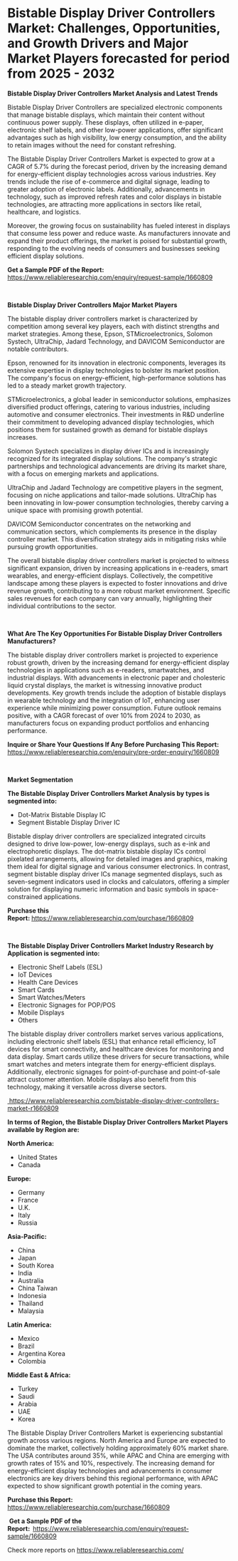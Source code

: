 <p><h1>Bistable Display Driver Controllers Market: Challenges, Opportunities, and Growth Drivers and Major Market Players forecasted for period from 2025 - 2032</h1></p><p><strong>Bistable Display Driver Controllers Market Analysis and Latest Trends</strong></p>
<p><p>Bistable Display Driver Controllers are specialized electronic components that manage bistable displays, which maintain their content without continuous power supply. These displays, often utilized in e-paper, electronic shelf labels, and other low-power applications, offer significant advantages such as high visibility, low energy consumption, and the ability to retain images without the need for constant refreshing. </p><p>The Bistable Display Driver Controllers Market is expected to grow at a CAGR of 5.7% during the forecast period, driven by the increasing demand for energy-efficient display technologies across various industries. Key trends include the rise of e-commerce and digital signage, leading to greater adoption of electronic labels. Additionally, advancements in technology, such as improved refresh rates and color displays in bistable technologies, are attracting more applications in sectors like retail, healthcare, and logistics. </p><p>Moreover, the growing focus on sustainability has fueled interest in displays that consume less power and reduce waste. As manufacturers innovate and expand their product offerings, the market is poised for substantial growth, responding to the evolving needs of consumers and businesses seeking efficient display solutions.</p></p>
<p><strong>Get a Sample PDF of the Report:&nbsp;</strong> <a href="https://www.reliableresearchiq.com/enquiry/request-sample/1660809?utm_campaign=3045&utm_medium=2&utm_source=Github&utm_content=ia&utm_term=29032025&utm_id=bistable-display-driver-controllers">https://www.reliableresearchiq.com/enquiry/request-sample/1660809</a></p>
<p>&nbsp;</p>
<p><strong>Bistable Display Driver Controllers Major Market Players</strong></p>
<p><p>The bistable display driver controllers market is characterized by competition among several key players, each with distinct strengths and market strategies. Among these, Epson, STMicroelectronics, Solomon Systech, UltraChip, Jadard Technology, and DAVICOM Semiconductor are notable contributors.</p><p>Epson, renowned for its innovation in electronic components, leverages its extensive expertise in display technologies to bolster its market position. The company's focus on energy-efficient, high-performance solutions has led to a steady market growth trajectory. </p><p>STMicroelectronics, a global leader in semiconductor solutions, emphasizes diversified product offerings, catering to various industries, including automotive and consumer electronics. Their investments in R&D underline their commitment to developing advanced display technologies, which positions them for sustained growth as demand for bistable displays increases.</p><p>Solomon Systech specializes in display driver ICs and is increasingly recognized for its integrated display solutions. The company's strategic partnerships and technological advancements are driving its market share, with a focus on emerging markets and applications.</p><p>UltraChip and Jadard Technology are competitive players in the segment, focusing on niche applications and tailor-made solutions. UltraChip has been innovating in low-power consumption technologies, thereby carving a unique space with promising growth potential.</p><p>DAVICOM Semiconductor concentrates on the networking and communication sectors, which complements its presence in the display controller market. This diversification strategy aids in mitigating risks while pursuing growth opportunities.</p><p>The overall bistable display driver controllers market is projected to witness significant expansion, driven by increasing applications in e-readers, smart wearables, and energy-efficient displays. Collectively, the competitive landscape among these players is expected to foster innovations and drive revenue growth, contributing to a more robust market environment. Specific sales revenues for each company can vary annually, highlighting their individual contributions to the sector.</p></p>
<p>&nbsp;</p>
<p><strong>What Are The Key Opportunities For Bistable Display Driver Controllers Manufacturers?</strong></p>
<p><p>The bistable display driver controllers market is projected to experience robust growth, driven by the increasing demand for energy-efficient display technologies in applications such as e-readers, smartwatches, and industrial displays. With advancements in electronic paper and cholesteric liquid crystal displays, the market is witnessing innovative product developments. Key growth trends include the adoption of bistable displays in wearable technology and the integration of IoT, enhancing user experience while minimizing power consumption. Future outlook remains positive, with a CAGR forecast of over 10% from 2024 to 2030, as manufacturers focus on expanding product portfolios and enhancing performance.</p></p>
<p><strong>Inquire or Share Your Questions If Any Before Purchasing This Report:</strong> <a href="https://www.reliableresearchiq.com/enquiry/pre-order-enquiry/1660809?utm_campaign=3045&utm_medium=2&utm_source=Github&utm_content=ia&utm_term=29032025&utm_id=bistable-display-driver-controllers">https://www.reliableresearchiq.com/enquiry/pre-order-enquiry/1660809</a></p>
<p>&nbsp;</p>
<p><strong>Market Segmentation</strong></p>
<p><strong>The Bistable Display Driver Controllers Market Analysis by types is segmented into:</strong></p>
<p><ul><li>Dot-Matrix Bistable Display IC</li><li>Segment Bistable Display Driver IC</li></ul></p>
<p><p>Bistable display driver controllers are specialized integrated circuits designed to drive low-power, low-energy displays, such as e-ink and electrophoretic displays. The dot-matrix bistable display ICs control pixelated arrangements, allowing for detailed images and graphics, making them ideal for digital signage and various consumer electronics. In contrast, segment bistable display driver ICs manage segmented displays, such as seven-segment indicators used in clocks and calculators, offering a simpler solution for displaying numeric information and basic symbols in space-constrained applications.</p></p>
<p><strong>Purchase this Report:&nbsp;</strong><a href="https://www.reliableresearchiq.com/purchase/1660809?utm_campaign=3045&utm_medium=2&utm_source=Github&utm_content=ia&utm_term=29032025&utm_id=bistable-display-driver-controllers">https://www.reliableresearchiq.com/purchase/1660809</a></p>
<p>&nbsp;</p>
<p><strong>The Bistable Display Driver Controllers Market Industry Research by Application is segmented into:</strong></p>
<p><ul><li>Electronic Shelf Labels (ESL)</li><li>IoT Devices</li><li>Health Care Devices</li><li>Smart Cards</li><li>Smart Watches/Meters</li><li>Electronic Signages for POP/POS</li><li>Mobile Displays</li><li>Others</li></ul></p>
<p><p>The bistable display driver controllers market serves various applications, including electronic shelf labels (ESL) that enhance retail efficiency, IoT devices for smart connectivity, and healthcare devices for monitoring and data display. Smart cards utilize these drivers for secure transactions, while smart watches and meters integrate them for energy-efficient displays. Additionally, electronic signages for point-of-purchase and point-of-sale attract customer attention. Mobile displays also benefit from this technology, making it versatile across diverse sectors.</p></p>
<p><a href="https://www.reliableresearchiq.com/bistable-display-driver-controllers-market-r1660809?utm_campaign=3045&utm_medium=2&utm_source=Github&utm_content=ia&utm_term=29032025&utm_id=bistable-display-driver-controllers">&nbsp;https://www.reliableresearchiq.com/bistable-display-driver-controllers-market-r1660809</a></p>
<p><strong>In terms of Region, the Bistable Display Driver Controllers Market Players available by Region are:</strong></p>
<p>
    <p> <strong> North America: </strong>
        <ul>
            <li>United States</li>
            <li>Canada</li>
        </ul>
        </p> 
    <p> <strong> Europe: </strong>
        <ul>
            <li>Germany</li>
            <li>France</li>
            <li>U.K.</li>
            <li>Italy</li>
            <li>Russia</li>
        </ul>
        </p> 
    <p> <strong> Asia-Pacific: </strong>
        <ul>
            <li>China</li>
            <li>Japan</li>
            <li>South Korea</li>
            <li>India</li>
            <li>Australia</li>
            <li>China Taiwan</li>
            <li>Indonesia</li>
            <li>Thailand</li>
            <li>Malaysia</li>
        </ul>
        </p> 
    <p> <strong> Latin America: </strong>
        <ul>
            <li>Mexico</li>
            <li>Brazil</li>
            <li>Argentina Korea</li>
            <li>Colombia</li>
        </ul>
        </p> 
    <p> <strong> Middle East & Africa: </strong>
        <ul>
            <li>Turkey</li>
            <li>Saudi</li>
            <li>Arabia</li>
            <li>UAE</li>
            <li>Korea</li>
        </ul>
    </p>
    </p>
<p><p>The Bistable Display Driver Controllers Market is experiencing substantial growth across various regions. North America and Europe are expected to dominate the market, collectively holding approximately 60% market share. The USA contributes around 35%, while APAC and China are emerging with growth rates of 15% and 10%, respectively. The increasing demand for energy-efficient display technologies and advancements in consumer electronics are key drivers behind this regional performance, with APAC expected to show significant growth potential in the coming years.</p></p>
<p><strong>Purchase this Report: </strong><a href="https://www.reliableresearchiq.com/purchase/1660809?utm_campaign=3045&utm_medium=2&utm_source=Github&utm_content=ia&utm_term=29032025&utm_id=bistable-display-driver-controllers">https://www.reliableresearchiq.com/purchase/1660809</a></p>
<p>&nbsp;<strong>Get a Sample PDF of the Report:&nbsp;&nbsp;</strong><a href="https://www.reliableresearchiq.com/enquiry/request-sample/1660809?utm_campaign=3045&utm_medium=2&utm_source=Github&utm_content=ia&utm_term=29032025&utm_id=bistable-display-driver-controllers">https://www.reliableresearchiq.com/enquiry/request-sample/1660809</a></p>
<p><strong></strong></p>
<p>Check more reports on <a href="https://www.reliableresearchiq.com/?utm_campaign=3045&utm_medium=2&utm_source=Github&utm_content=ia&utm_term=29032025&utm_id=bistable-display-driver-controllers">https://www.reliableresearchiq.com/</a></p>